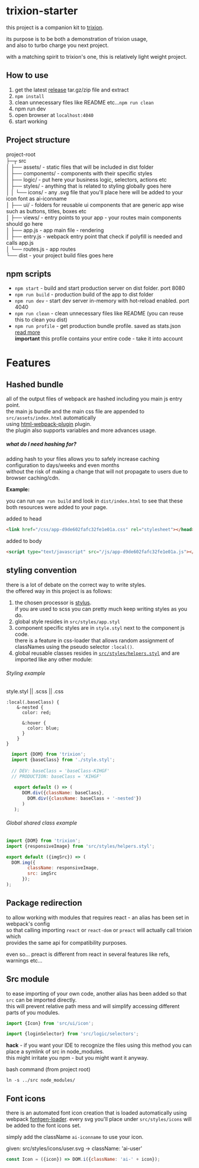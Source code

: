 # trixion-starter

this project is a companion kit to [trixion](https://github.com/mrbar42/trixion). 

its purpose is to be both a demonstration of trixion usage,  
and also to turbo charge you next project.

with a matching spirit to trixion's one, this is relatively light weight project. 

## How to use

1. get the latest [release](https://github.com/mrbar42/trixion-starter/releases) tar.gz/zip file and extract
2. `npm install`
3. clean unnecessary files like README etc...`npm run clean`
4. npm run dev
5. open browser at `localhost:4040`
6. start working


## Project structure

project-root  
├─┬ src  
│ ├── assets/         - static files that will be included in dist folder  
│ ├── components/     - components with their specific styles  
│ ├── logic/          - put here your business logic, selectors, actions etc  
│ ├── styles/         - anything that is related to styling globally goes here  
│ │ └── icons/        - any .svg file that you'll place here will be added to your icon font as ai-iconname  
│ ├── ui/             - folders for reusable ui components that are generic app wise such as buttons, titles, boxes etc  
│ ├── views/          - entry points to your app - your routes main components should go here  
│ ├── app.js          - app main file - rendering  
│ ├── entry.js        - webpack entry point that check if polyfill is needed and calls app.js  
│ └── routes.js       - app routes  
└── dist - your project build files goes here

## npm scripts

  - `npm start`   - build and start production server on dist folder. port 8080
  - `npm run build`   - production build of the app to dist folder 
  - `npm run dev`     - start dev server in-memory with hot-reload enabled. port 4040
  - `npm run clean`   - clean unnecessary files like README (you can reuse this to clean you dist)
  - `npm run profile` - get production bundle profile. saved as stats.json [read more](https://github.com/mrbar42/trixion/blob/master/docs/DEPENDENCIES.md#method-4---analyze-your-bundle)  
  **important** this profile contains your entire code - take it into account 
  
  
# Features

## Hashed bundle

all of the output files of webpack are hashed including you main js entry point.  
the main js bundle and the main css file are appended to `src/assets/index.html` automatically  
using [html-webpack-plugin](https://github.com/ampedandwired/html-webpack-plugin) plugin.  
the plugin also supports variables and more advances usage.

##### what do I need hashing for?
adding hash to your files allows you to safely increase caching configuration to days/weeks and even months  
 without the risk of making a change that will not propagate to users due to browser caching/cdn.

**__Example:__**
 
you can run `npm run build` and look in `dist/index.html` to see that these both resources were added to your page.

added to head
```html
<link href="/css/app-d9de602fafc32fe1e01a.css" rel="stylesheet"></head>
```

added to body
```html
<script type="text/javascript" src="/js/app-d9de602fafc32fe1e01a.js"></script></body>
```


## styling convention

there is a lot of debate on the correct way to write styles.  
the offered way in this project is as follows:

1. the chosen processor is [stylus](https://github.com/stylus/stylus).  
if you are used to scss you can pretty much keep writing styles as you do.
2. global style resides in `src/styles/app.styl`
3. component specific styles are in `style.styl` next to the component js code.  
there is a feature in css-loader that allows random assignment of classNames using the pseudo selector `:local()`.
4. global reusable classes resides in [`src/styles/helpers.styl`](https://github.com/mrbar42/trixion/blob/master/src/styles/helpers.styl) and are imported like any other module:

###### Styling example
style.styl || .scss || .css
```styl
:local(.baseClass) {
    &-nested {
      color: red;
      
      &:hover {
        color: blue;
      }    
    }
}
```

```javascript
  import {DOM} from 'trixion';
  import {baseClass} from './style.styl';
  
  // DEV: baseClass = 'baseClass-KIHGF' 
  // PRODUCTION: baseClass = 'KIHGF'
   
   export default () => (
      DOM.div({className: baseClass},
        DOM.div({className: baseClass + '-nested'})
      )
   );
```

###### Global shared class example

```javascript
import {DOM} from 'trixion';
import {responsiveImage} from 'src/styles/helpers.styl';

export default ({imgSrc}) => (
  DOM.img({
        className: responsiveImage,
        src: imgSrc
      });
);
```

## Package redirection

to allow working with modules that requires react - an alias has been set in webpack's config  
  so that calling importing `react` or `react-dom` or `preact` will actually call trixion which  
  provides the same api for compatibility purposes.

  even so... preact is different from react in several features like refs, warnings etc...
  
## Src module

to ease importing of your own code, another alias has been added so that `src` can be imported directly.   
this will prevent relative path mess and will simplify accessing different parts of you modules.
 
```javascript
import {Icon} from 'src/ui/icon';

import {loginSelector} from 'src/logic/selectors';
```

**hack** - if you want your IDE to recognize the files using this method you can place a symlink of src in node_modules.  
this might irritate you npm - but you might want it anyway.
  
bash command (from project root)

    ln -s ../src node_modules/

## Font icons

there is an automated font icon creation that is loaded automatically using webpack [fontgen-loader](https://github.com/DragonsInn/fontgen-loader).
every svg you'll place under `src/styles/icons` will be added to the font icons set.

simply add the className `ai-iconname` to use your icon.

given: src/styles/icons/user.svg -> className: 'ai-user'
```javascript
const Icon = ({icon}) => DOM.i({className: 'ai-' + icon});
```


  
